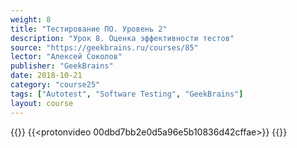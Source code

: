 ```yaml
---
weight: 8
title: "Тестирование ПО. Уровень 2"
description: "Урок 8. Оценка эффективности тестов"
source: "https://geekbrains.ru/courses/85"
lector: "Алексей Соколов"
publisher: "GeekBrains"
date: 2018-10-21
category: "course25"
tags: ["Autotest", "Software Testing", "GeekBrains"]
layout: course
---
```

{{<players>}}
    {{<protonvideo 00dbd7bb2e0d5a96e5b10836d42cffae>}}
{{</players>}}
